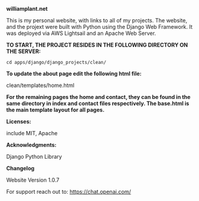 **williamplant.net**

This is my personal website, with links to all of my projects. The website, and the projext were  built with Python using the Django Web Framework. It was deployed via AWS Lightsail and an Apache Web Server.

**TO START, THE PROJECT RESIDES IN THE FOLLOWING DIRECTORY ON THE SERVER:**

`cd apps/django/django_projects/clean/`

**To update the about page edit the following html file:**

clean/templates/home.html

**For the remaining pages the home and contact, they can be found in the  
same directory in index and contact files respectively. The 
base.html is the main template layout for all pages.**

**Licenses:** 
 
 include MIT, Apache

 **Acknowledgments:**
 
Django Python Library 

**Changelog**

Website Version 1.0.7

For support reach out to: https://chat.openai.com/
